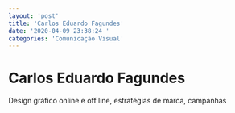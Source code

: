```yaml
---
layout: 'post'
title: 'Carlos Eduardo Fagundes'
date: '2020-04-09 23:38:24 '
categories: 'Comunicação Visual'
---
```


# Carlos Eduardo Fagundes

Design gráfico online e off line, estratégias de marca, campanhas
